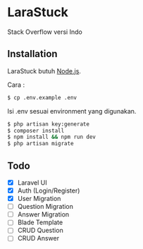 # LaraStuck
Stack Overflow versi Indo

## Installation
LaraStuck butuh [Node.js](https://nodejs.org/).

Cara :
```sh
$ cp .env.example .env
```

Isi .env sesuai environment yang digunakan.

```sh
$ php artisan key:generate
$ composer install
$ npm install && npm run dev
$ php artisan migrate
```

## Todo
- [x] Laravel UI
- [x] Auth (Login/Register)
- [x] User Migration
- [ ] Question Migration
- [ ] Answer Migration
- [ ] Blade Template
- [ ] CRUD Question
- [ ] CRUD Answer
